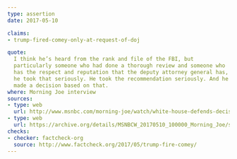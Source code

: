 ```yaml
---
type: assertion
date: 2017-05-10

claims:
- trump-fired-comey-only-at-request-of-doj

quote:
  I think he’s heard from the rank and file of the FBI, but
  particularly someone who had done a thorough review and someone who
  has the respect and reputation that the deputy attorney general has,
  he took that seriously. He took the recommendation seriously. And he
  made a decision based on that.
where: Morning Joe interview
sources:
- type: web
  url: http://www.msnbc.com/morning-joe/watch/white-house-defends-decision-to-fire-james-comey-940401219882
- type: web
  url: https://archive.org/details/MSNBCW_20170510_100000_Morning_Joe/start/2554.6/end/2577.3
checks:
- checker: factcheck-org
  source: http://www.factcheck.org/2017/05/trump-fire-comey/
---
```

